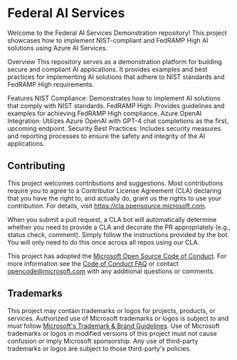 # Federal AI Services
Welcome to the Federal AI Services Demonstration repository! This project showcases how to implement NIST-compliant and FedRAMP High AI solutions using Azure AI Services. 

Overview
This repository serves as a demonstration platform for building secure and compliant AI applications. It provides examples and best practices for implementing AI solutions that adhere to NIST standards and FedRAMP High requirements.

Features
NIST Compliance: Demonstrates how to implement AI solutions that comply with NIST standards.
FedRAMP High: Provides guidelines and examples for achieving FedRAMP High compliance.
Azure OpenAI Integration: Utilizes Azure OpenAI with GPT-4 chat completions as the first, upcoming endpoint. 
Security Best Practices: Includes security measures and reporting processes to ensure the safety and integrity of the AI applications.

## Contributing

This project welcomes contributions and suggestions.  Most contributions require you to agree to a
Contributor License Agreement (CLA) declaring that you have the right to, and actually do, grant us
the rights to use your contribution. For details, visit https://cla.opensource.microsoft.com.

When you submit a pull request, a CLA bot will automatically determine whether you need to provide
a CLA and decorate the PR appropriately (e.g., status check, comment). Simply follow the instructions
provided by the bot. You will only need to do this once across all repos using our CLA.

This project has adopted the [Microsoft Open Source Code of Conduct](https://opensource.microsoft.com/codeofconduct/).
For more information see the [Code of Conduct FAQ](https://opensource.microsoft.com/codeofconduct/faq/) or
contact [opencode@microsoft.com](mailto:opencode@microsoft.com) with any additional questions or comments.

## Trademarks

This project may contain trademarks or logos for projects, products, or services. Authorized use of Microsoft 
trademarks or logos is subject to and must follow 
[Microsoft's Trademark & Brand Guidelines](https://www.microsoft.com/en-us/legal/intellectualproperty/trademarks/usage/general).
Use of Microsoft trademarks or logos in modified versions of this project must not cause confusion or imply Microsoft sponsorship.
Any use of third-party trademarks or logos are subject to those third-party's policies.
